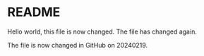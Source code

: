 
# README #

Hello world, this file is now changed.
The file has changed again.

The file is now changed in GitHub on 20240219.
